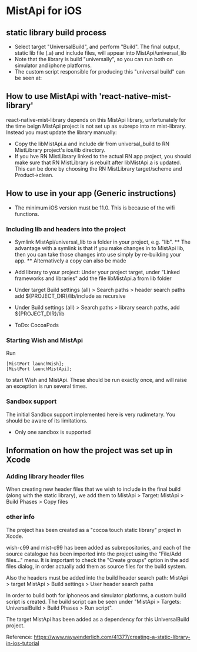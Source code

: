 #  MistApi for iOS

## static library build process

* Select target "UniversalBuild", and perform "Build". The final output, static lib file (.a) and include files, will appear into MistApi/universal_lib
* Note that the library is build "universally", so you can run both on simulator and iphone platforms.
* The custom script responsible for producing this "universal build" can be seen at: 

## How to use MistApi with 'react-native-mist-library'

react-native-mist-library depends on this MistApi library, unfortunately for the time beign MistApi project is not set up as subrepo into rn mist-library. Instead you must update the library manually:

* Copy the libMistApi.a and include dir from universal_build to RN MistLibrary project's ios/lib directory.
* If you hve RN MistLibrary linked to the actual RN app project, you should make sure that RN MistLibrary is rebuilt after libMistApi.a is updated. This can be done by choosing the RN MistLibrary target/scheme and Product->clean.

## How to use in your app (Generic instructions)

* The minimum iOS version must be 11.0. This is because of the wifi functions.

### Including lib and headers into the project

* Symlink MistApi/universal_lib to a folder in your project, e.g. "lib". 
** The advantage with a symlink is that if you make changes in to MistApi lib, then you can take those changes into use simply by re-building your app.
** Alternatively a copy can also be made

* Add library to your project: Under your project target, under "Linked frameworks and libraries" add the file libMistApi.a from lib folder
* Under target Build settings (all) > Search paths > header search paths add ${PROJECT_DIR}/lib/include as recursive
* Under Build settings (all) > Search paths > library search paths, add ${PROJECT_DIR}/lib

* ToDo: CocoaPods 

### Starting Wish and MistApi

Run

    [MistPort launchWish];
    [MistPort launchMistApi];

to start Wish and MistApi. These should be run exactly once, and will raise an exception is run several times.

### Sandbox support

The initial Sandbox support implemented here is very rudimetary. You should be aware of its limitations.

* Only one sandbox is supported

## Information on how the project was set up in Xcode

### Adding library header files

When creating new header files that we wish to include in the final build (along with the static library), we add them to MistApi > Target: MistApi > Build Phases > Copy files 

### other info
The project has been created as a "cocoa touch static library" project in Xcode.

wish-c99 and mist-c99 has been added as subrepositories, and each of the source catalogue has been imported into the project using the "File/Add files..." menu. It is important to check the "Create groups" option in the add files dialog, in order actually add them as source files for the build system.

Also the headers must be added into the build header search path:
MistApi > target MistApi > Build settings > User header search paths

In order to build both for iphoneos and simulator platforms, a custom build script is created. The build script can be seen under "MistApi > Targets: UniversalBuild > Build Phases > Run script".

The target MistApi has been added as a dependency for this UniversalBuild project.

Reference: https://www.raywenderlich.com/41377/creating-a-static-library-in-ios-tutorial
